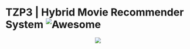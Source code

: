 # TZP3 | Hybrid Movie Recommender System ![Awesome](https://awesome.re/badge.svg)


<p align="center"> 
<img src="(img/tzp3_img.gif)">
</p>
